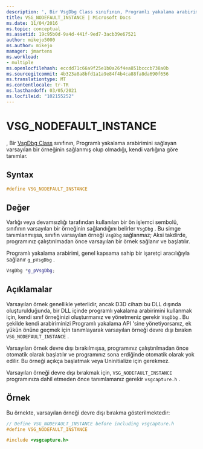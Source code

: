 ```yaml
---
description: ', Bir VsgDbg Class sınıfının, Programlı yakalama arabirimini sağlayan varsayılan bir örneğinin sağlanmış olup olmadığı, kendi varlığına göre tanımlar.'
title: VSG_NODEFAULT_INSTANCE | Microsoft Docs
ms.date: 11/04/2016
ms.topic: conceptual
ms.assetid: 19c95b0d-9a4d-441f-9ed7-3acb39e67521
author: mikejo5000
ms.author: mikejo
manager: jmartens
ms.workload:
- multiple
ms.openlocfilehash: eccdd71c66a9f25e1b0a26f4ea851bcccb738a0b
ms.sourcegitcommit: 4b323a8a8bfd1a1a9e84f4b4ca88fa8da690f656
ms.translationtype: MT
ms.contentlocale: tr-TR
ms.lasthandoff: 03/05/2021
ms.locfileid: "102155252"
---
```

# <a name="vsg_nodefault_instance"></a>VSG_NODEFAULT_INSTANCE
, Bir [VsgDbg Class](vsgdbg-class.md) sınıfının, Programlı yakalama arabirimini sağlayan varsayılan bir örneğinin sağlanmış olup olmadığı, kendi varlığına göre tanımlar.

## <a name="syntax"></a>Syntax

```C++
#define VSG_NODEFAULT_INSTANCE
```

## <a name="value"></a>Değer
 Varlığı veya devamsızlığı tarafından kullanılan bir ön işlemci sembolü, sınıfının varsayılan bir örneğinin sağlandığını belirler `VsgDbg` . Bu simge tanımlanmışsa, sınıfın varsayılan örneği `VsgDbg` sağlanmaz; Aksi takdirde, programınız çalıştırılmadan önce varsayılan bir örnek sağlanır ve başlatılır.

 Programlı yakalama arabirimi, genel kapsama sahip bir işaretçi aracılığıyla sağlanır `g_pVsgDbg` .

```cpp
VsgDbg *g_pVsgDbg;
```

## <a name="remarks"></a>Açıklamalar
 Varsayılan örnek genellikle yeterlidir, ancak D3D cihazı bu DLL dışında oluşturulduğunda, bir DLL içinde programlı yakalama arabirimini kullanmak için, kendi sınıf örneğinizi oluşturmanız ve yönetmeniz gerekir `VsgDbg` . Bu şekilde kendi arabiriminizi Programlı yakalama API 'sine yönetiyorsanız, ek yükün önüne geçmek için tanımlayarak varsayılan örneği devre dışı bırakın `VSG_NODEFAULT_INSTANCE` .

 Varsayılan örnek devre dışı bırakılmışsa, programınız çalıştırılmadan önce otomatik olarak başlatılır ve programınız sona erdiğinde otomatik olarak yok edilir. Bu örneği açıkça başlatmak veya Uninitialize için gerekmez.

 Varsayılan örneği devre dışı bırakmak için, `VSG_NODEFAULT_INSTANCE` programınıza dahil etmeden önce tanımlamanız gerekir `vsgcapture.h` .

## <a name="example"></a>Örnek
 Bu örnekte, varsayılan örneği devre dışı bırakma gösterilmektedir:

```cpp
// Define VSG_NODEFAULT_INSTANCE before including vsgcapture.h
#define VSG_NODEFAULT_INSTANCE

#include <vsgcapture.h>
```
